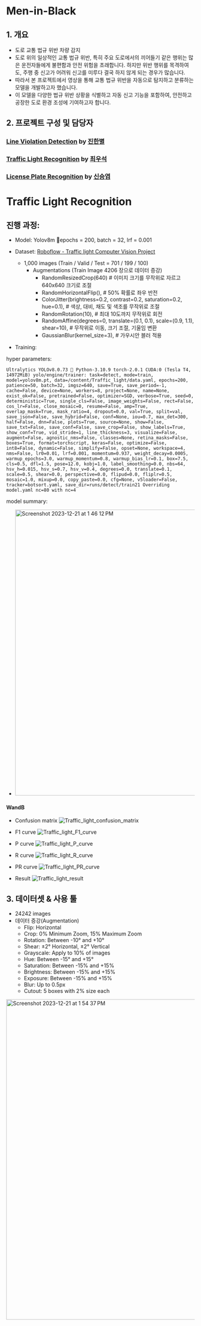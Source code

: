 # Men-in-Black

## 1. 개요
- 도로 교통 법규 위반 차량 감지
- 도로 위의 일상적인 교통 법규 위반, 특히 주요 도로에서의 끼어들기 같은 행위는 많은 운전자들에게 불편함과 안전 위험을 초래합니다. 하지만 위반 행위를 목격하여도, 주행 중 신고가 어려워 신고를 미루다 결국 하지 않게 되는 경우가 많습니다.
- 따라서 본 프로젝트에서 영상을 통해 교통 법규 위반을 자동으로 탐지하고 분류하는 모델을 개발하고자 했습니다.
- 이 모델을 다양한 법규 위반 상황을 식별하고 자동 신고 기능을 포함하여, 안전하고 공장한 도로 환경 조성에 기여하고자 합니다.

## 2. 프로젝트 구성 및 담당자

### [Line Violation Detection](https://github.com/SeSAC-Men-in-Black/Men-in-Black/tree/074ad63391bab45290966de5b0f9d747f9a252ae/Line%20violation%20detection) by [진한별](https://github.com/Moonbyeol)

### [Traffic Light Recognition](https://github.com/SeSAC-Men-in-Black/Men-in-Black/tree/main/Traffic%20Light) by [최우석](https://github.com/Wangws1004)

### [License Plate Recognition](https://github.com/SeSAC-Men-in-Black/Men-in-Black/tree/main/Automatic%20License%20Plate%20Recognition) by [신승엽](https://github.comsyshin0116)


# Traffic Light Recognition

## 진행 과정:

- Model: Yolov8m epochs = 200, batch = 32, lrf = 0.001
    
- Dataset: [Roboflow - Traffic light Computer Vision Project](https://universe.roboflow.com/trafficlightdetect/traffic-light-ke5b5)
    
    - 1,000 images (Train / Valid / Test = 701 / 199 / 100)           
        - Augmentations (Train Image 4206 장으로 데이터 증강)
            - RandomResizedCrop(640)  # 이미지 크기를 무작위로 자르고 640x640 크기로 조절
            - RandomHorizontalFlip(),  # 50% 확률로 좌우 반전
            - ColorJitter(brightness=0.2, contrast=0.2, saturation=0.2, hue=0.1),  # 색상, 대비, 채도 및 색조를 무작위로 조절
            - RandomRotation(10),  # 최대 10도까지 무작위로 회전
            - RandomAffine(degrees=0, translate=(0.1, 0.1), scale=(0.9, 1.1), shear=10),  # 무작위로 이동, 크기 조절, 기울임 변환
            - GaussianBlur(kernel_size=3),  # 가우시안 블러 적용
                
- Training:
    
hyper parameters:

`Ultralytics YOLOv8.0.73 🚀 Python-3.10.9 torch-2.0.1 CUDA:0 (Tesla T4, 14972MiB)
yolo/engine/trainer: task=detect, mode=train, model=yolov8m.pt, data=/content/Traffic_light/data.yaml, epochs=200, patience=50, batch=32, imgsz=640, save=True, save_period=-1, cache=False, device=None, workers=8, project=None, name=None, exist_ok=False, pretrained=False, optimizer=SGD, verbose=True, seed=0, deterministic=True, single_cls=False, image_weights=False, rect=False, cos_lr=False, close_mosaic=0, resume=False, amp=True, overlap_mask=True, mask_ratio=4, dropout=0.0, val=True, split=val, save_json=False, save_hybrid=False, conf=None, iou=0.7, max_det=300, half=False, dnn=False, plots=True, source=None, show=False, save_txt=False, save_conf=False, save_crop=False, show_labels=True, show_conf=True, vid_stride=1, line_thickness=3, visualize=False, augment=False, agnostic_nms=False, classes=None, retina_masks=False, boxes=True, format=torchscript, keras=False, optimize=False, int8=False, dynamic=False, simplify=False, opset=None, workspace=4, nms=False, lr0=0.01, lrf=0.001, momentum=0.937, weight_decay=0.0005, warmup_epochs=3.0, warmup_momentum=0.8, warmup_bias_lr=0.1, box=7.5, cls=0.5, dfl=1.5, pose=12.0, kobj=1.0, label_smoothing=0.0, nbs=64, hsv_h=0.015, hsv_s=0.7, hsv_v=0.4, degrees=0.0, translate=0.1, scale=0.5, shear=0.0, perspective=0.0, flipud=0.0, fliplr=0.5, mosaic=1.0, mixup=0.0, copy_paste=0.0, cfg=None, v5loader=False, tracker=botsort.yaml, save_dir=runs/detect/train21
Overriding model.yaml nc=80 with nc=4`

model summary:
- <img width="765" alt="Screenshot 2023-12-21 at 1 46 12 PM" src="https://github.com/Wangws1004/WS_Project/assets/140369529/e423bcc2-ccdc-4beb-b1c9-b8c7f79fc46c">

#### WandB
- Confusion matrix
![Traffic_light_confusion_matrix](https://github.com/Wangws1004/WS_Project/assets/140369529/2ff90079-120c-4010-8142-2a06ed8c00cb)

- F1 curve
![Traffic_light_F1_curve](https://github.com/Wangws1004/WS_Project/assets/140369529/87105929-1d6b-4c23-8b39-99047e1e7b64)

- P curve
![Traffic_light_P_curve](https://github.com/Wangws1004/WS_Project/assets/140369529/516b5558-3293-439e-b141-739a23e90820)

- R curve
![Traffic_light_R_curve](https://github.com/Wangws1004/WS_Project/assets/140369529/6a8277b4-7657-4aeb-9a80-6b0043a995e1)

- PR curve
![Traffic_light_PR_curve](https://github.com/Wangws1004/WS_Project/assets/140369529/a34f456a-1c17-409b-8ddc-8981ff7d323f)

- Result
![Traffic_light_result](https://github.com/Wangws1004/WS_Project/assets/140369529/65ed54e7-51c8-4372-9292-aa03c3bd5b29)


## 3. 데이터셋 & 사용 툴
- 24242 images
- 데이터 증강(Augmentation)
  - Flip: Horizontal 
  - Crop: 0% Minimum Zoom, 15% Maximum Zoom 
  - Rotation: Between -10° and +10° 
  - Shear: ±2° Horizontal, ±2° Vertical 
  - Grayscale: Apply to 10% of images 
  - Hue: Between -15° and +15° 
  - Saturation: Between -15% and +15% 
  - Brightness: Between -15% and +15% 
  - Exposure: Between -15% and +15% 
  - Blur: Up to 0.5px 
  - Cutout: 5 boxes with 2% size each
 
<img width="857" alt="Screenshot 2023-12-21 at 1 54 37 PM" src="https://github.com/Wangws1004/WS_Project/assets/140369529/e5afd348-70b5-484a-9195-56a986e5f8b0">

